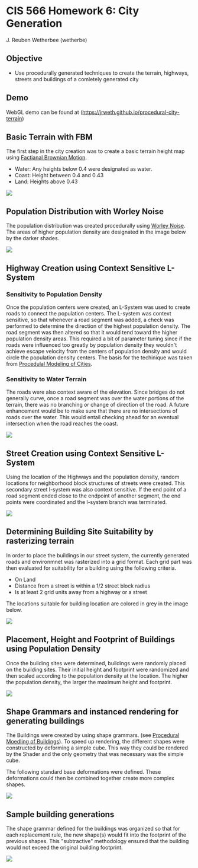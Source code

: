 # CIS 566 Homework 6: City Generation
J. Reuben Wetherbee (wetherbe)
## Objective
- Use procedurally generated techniques to create the terrain, highways, streets and buildings of a comletely generated city

## Demo
WebGL demo can be found at (https://jrweth.github.io/procedural-city-terrain)

## Basic Terrain with FBM 
The first step in the city creation was to create a basic terrain height map using [Factianal Brownian Motion](https://en.wikipedia.org/wiki/Fractional_Brownian_motion).
- Water: Any heights below 0.4 were designated as water.
- Coast: Height between 0.4 and 0.43
- Land: Heights above 0.43

![](img/1_elevation.png)

## Population Distribution with Worley Noise
The population distribution was created procedurally using [Worley Noise](https://en.wikipedia.org/wiki/Worley_noise).
The areas of higher population density are designated in the image below by the darker shades.

![](img/2_population.png)

## Highway Creation using Context Sensitive L-System

### Sensitivity to Population Density
Once the population centers were created, an L-System was used to create roads to connect the population centers.
The L-system was context sensitive, so that whenever a road segment was added, a check was performed
to determine the direction of the highest population density.  The road segment was then
altered so that it would tend toward the higher population density areas.  This required a bit of parameter tuning since 
if the roads were influenced too greatly by population density they wouldn't achieve escape velocity from the centers
of population density and would circle the population density centers.  The basis for the techinique was taken from 
[Procedulal Modeling of Cities](docs/procedualCityGeneragion.pdf).

### Sensitivity to Water Terrain
The roads were also context aware of the elevation.  Since bridges do not generally curve, once a road segment was
over the water portions of the terrain, there was no branching or change of direction of the road.  A future enhancement
would be to make sure that there are no intersections of roads over the water.  This would entail checking ahead for an eventual
intersection when the road reaches the coast.

![](img/3_highways.png)

## Street Creation using Context Sensitive L-System
Using the location of the Highways and the population density, random locations for neighborhood block structures of 
streets were created.  This secondary street l-system was also context sensitive.  If the end point of a road segment ended 
close to the endpoint of another segment, the end points were coordinated and the l-system branch was terminated.

![](img/4_streets.png)

## Determining Building Site Suitability by rasterizing terrain
In order to place the buildings in our street system, the currently generated roads and environmnet was rasterized
into a grid format.  Each grid part was then evaluated for suitability for a building using the following criteria.
- On Land
- Distance from a street is within a 1/2 street block radius
- Is at least 2 grid units away from a highway or a street

The locations suitable for building location are colored in grey in the image below.

![](img/5_building_sites.png)

## Placement, Height and Footprint of Buildings using Population Density
Once the building sites were determined, buildings were randomly placed on the building sites.  Their initial 
height and footprint were randomized and then scaled according to the population density at the location.
The higher the population density, the larger the maximum height and footprint.

![](img/6_buildings.png)

## Shape Grammars and instanced rendering for generating buildings

The Buildings were created by using shape grammars. (see [Procedural Moedling of Buildings](docs/ProceduralModelingOfBuildings.pdf)). 
To speed up rendering, the different shapes were constructed
by deforming a simple cube. This way they could be rendered by the Shader and the only geometry that was necessary
was the simple cube.  

The following standard base deformations were defined.  These deformations could then be combined together create
more complex shapes.

![](img/cube_deformations.png)

## Sample building generations
The shape grammar defined for the buildings was organized so that for each replacement rule, the new shape(s) would 
fit into the footprint of the previous shapes.  This "subtractive" methodology ensured that the building would
not exceed the original building footprint.

![](img/buildings.png)

